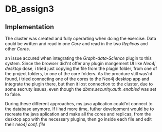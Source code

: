 # DB_assign3

## Implementation

The cluster was created and fully operarting when doing the exercise. Data could be written and read in one *Core* and 
read in the two *Replicas* and other *Cores*.

an issue accured when integrating the *Graph-data-Science* plugin to this system. Since the browser did'nt offer any plugin mangement UI
like *Neo4j desktop* dose, i tried just copying the file from the plugin folder, from one of the project folders, to one of the core folders.
As the procdure still was'nt found, i tried connecting one of the cores to the Neo4j desktop app and integrate the plugin there, but then it lost connection to the cluster,
due to some secruty issues, even though the *dbms.security.auth_enabled* was set to false.

During these different approaches, my java aplication could'nt connect to the database anymore. If i had more time, futher development would be to recreate the java aplication
and make all the cores and replicas, from the desktop app with the necessary plugins, then go inside each file and edit their *neo4j conf. file*
 
